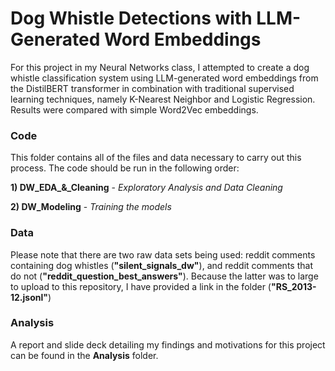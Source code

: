 # Dog Whistle Detections with LLM-Generated Word Embeddings

For this project in my Neural Networks class, I attempted to create a dog whistle classification system using LLM-generated word embeddings from the DistilBERT transformer in combination with traditional supervised learning techniques, namely K-Nearest Neighbor and Logistic Regression. Results were compared with simple Word2Vec embeddings. 

### Code
This folder contains all of the files and data necessary to carry out this process. The code should be run in the following order:

**1) DW_EDA_&_Cleaning**  - *Exploratory Analysis and Data Cleaning*

**2) DW_Modeling** - *Training the models*

### Data
Please note that there are two raw data sets being used: reddit comments containing dog whistles (**"silent_signals_dw"**), and reddit comments that do not (**"reddit_question_best_answers"**). Because the latter was to large to upload to this repository, I have provided a link in the folder (**"RS_2013-12.jsonl"**)

### Analysis
A report and slide deck detailing my findings and motivations for this project can be found in the **Analysis** folder.
